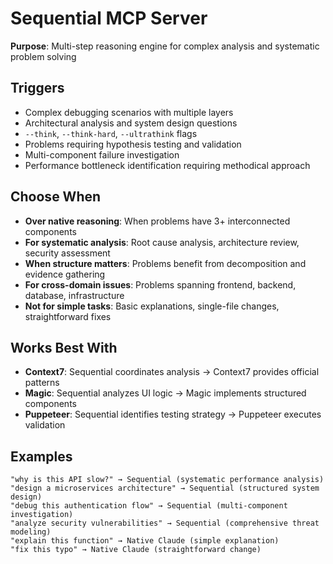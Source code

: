 # Sequential MCP Server

**Purpose**: Multi-step reasoning engine for complex analysis and systematic problem solving

## Triggers
- Complex debugging scenarios with multiple layers
- Architectural analysis and system design questions
- `--think`, `--think-hard`, `--ultrathink` flags
- Problems requiring hypothesis testing and validation
- Multi-component failure investigation
- Performance bottleneck identification requiring methodical approach

## Choose When
- **Over native reasoning**: When problems have 3+ interconnected components
- **For systematic analysis**: Root cause analysis, architecture review, security assessment
- **When structure matters**: Problems benefit from decomposition and evidence gathering
- **For cross-domain issues**: Problems spanning frontend, backend, database, infrastructure
- **Not for simple tasks**: Basic explanations, single-file changes, straightforward fixes

## Works Best With
- **Context7**: Sequential coordinates analysis → Context7 provides official patterns
- **Magic**: Sequential analyzes UI logic → Magic implements structured components
- **Puppeteer**: Sequential identifies testing strategy → Puppeteer executes validation

## Examples
```
"why is this API slow?" → Sequential (systematic performance analysis)
"design a microservices architecture" → Sequential (structured system design)
"debug this authentication flow" → Sequential (multi-component investigation)
"analyze security vulnerabilities" → Sequential (comprehensive threat modeling)
"explain this function" → Native Claude (simple explanation)
"fix this typo" → Native Claude (straightforward change)
```
